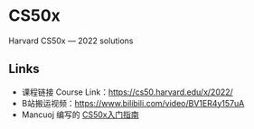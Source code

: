 # CS50x

Harvard CS50x — 2022 solutions

## Links

- 课程链接 Course Link：https://cs50.harvard.edu/x/2022/
- B站搬运视频：https://www.bilibili.com/video/BV1ER4y157uA
- Mancuoj 编写的 [CS50x入门指南](https://t1y4v98dlh.feishu.cn/docx/doxcnaZqzAOBPeyLtQI567JUaHf?useNewLarklet=1)
